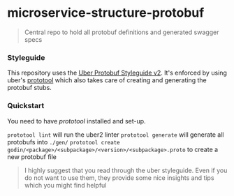 # microservice-structure-protobuf
 > Central repo to hold all protobuf definitions and generated swagger specs
 
### Styleguide

This repository uses the [Uber Protobuf Styleguide v2](https://github.com/uber/prototool/blob/dev/style/README.md).
It's enforced by using uber's [prototool](https://github.com/uber/prototool) which also takes care of creating
and generating the protobuf stubs.

### Quickstart
You need to have *prototool* installed and set-up.

`prototool lint` will run the uber2 linter
`prototool generate` will generate all protobufs into `./gen/`
`prototool create godin/<package>/<subpackage>/<version>/<subpackage>.proto` to create a new protobuf file

> I highly suggest that you read through the uber styleguide. Even if you do not want to use them, they
provide some nice insights and tips which you might find helpful